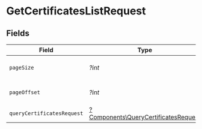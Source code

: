# GetCertificatesListRequest


## Fields

| Field                                                                                       | Type                                                                                        | Required                                                                                    | Description                                                                                 |
| ------------------------------------------------------------------------------------------- | ------------------------------------------------------------------------------------------- | ------------------------------------------------------------------------------------------- | ------------------------------------------------------------------------------------------- |
| `pageSize`                                                                                  | *?int*                                                                                      | :heavy_minus_sign:                                                                          | Rozmiar strony wyników                                                                      |
| `pageOffset`                                                                                | *?int*                                                                                      | :heavy_minus_sign:                                                                          | Numer strony wyników                                                                        |
| `queryCertificatesRequest`                                                                  | [?Components\QueryCertificatesRequest](../../Models/Components/QueryCertificatesRequest.md) | :heavy_minus_sign:                                                                          | Kryteria filtrowania                                                                        |